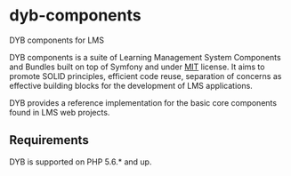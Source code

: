 # dyb-components
DYB components for LMS

DYB components is a suite of Learning Management System Components and Bundles built on top of Symfony 
and under [MIT](http://opensource.org/licenses/MIT) license.
It aims to promote SOLID principles, efficient code reuse, separation of 
concerns as effective building blocks for the development of LMS 
applications.

DYB provides a reference implementation for the basic core components found 
in LMS web projects.

Requirements
------------

DYB is supported on PHP 5.6.* and up.
